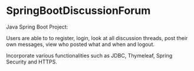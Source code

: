 # SpringBootDiscussionForum

Java Spring Boot Project:

Users are able to to register, login, look at all discussion threads, post their own messages, view who posted what and when and logout. 

Incorporate various functionalities such as JDBC, Thymeleaf, Spring Security and HTTPS. 
